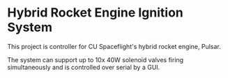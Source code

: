 # Hybrid Rocket Engine Ignition System

This project is controller for CU Spaceflight's hybrid rocket engine, Pulsar.

The system can support up to 10x 40W solenoid valves firing simultaneously and is controlled over serial by a GUI.
